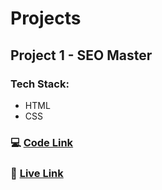 # Projects

## Project 1 - SEO Master

### Tech Stack:

- HTML
- CSS

### :computer: [Code Link](https://github.com/d1payan/seo-master-webpage)

### :rocket: [Live Link](https://seo-master-webpage.netlify.app)
